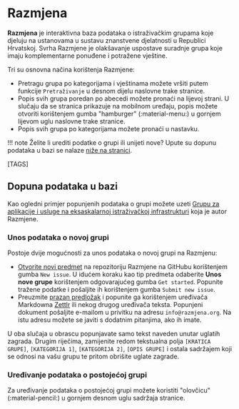 # Razmjena

**Razmjena** je interaktivna baza podataka o istraživačkim grupama koje djeluju na ustanovama u sustavu znanstvene djelatnosti u Republici Hrvatskoj. Svrha Razmjene je olakšavanje uspostave suradnje grupa koje imaju komplementarne ponuđene i potražene vještine.

Tri su osnovna načina korištenja Razmjene:

- Pretragu grupa po kategorijama i vještinama možete vršiti putem funkcije `Pretraživanje` u desnom dijelu naslovne trake stranice.
- Popis svih grupa poredan po abecedi možete pronaći na lijevoj strani. U slučaju da se stranica prikazuje na mobilnom uređaju, popis možete otvoriti korištenjem gumba "hamburger" (:material-menu:) u gornjem lijevom uglu naslovne trake stranice.
- Popis svih grupa po kategorijama možete pronaći u nastavku.

!!! note
    Želite li urediti podatke o grupi ili unijeti nove? Upute su dopunu podataka u bazi se nalaze [niže na stranici](#dopuna-podataka-u-bazi).

[TAGS]

## Dopuna podataka u bazi

Kao ogledni primjer popunjenih podataka o grupi možete uzeti [Grupu za aplikacije i usluge na eksaskalarnoj istraživačkoj infrastrukturi](gaseri.md) koja je autor Razmjene.

### Unos podataka o novoj grupi

Postoje dvije mogućnosti za unos podataka o novoj grupi na Razmjenu:

- [Otvorite novi predmet](https://github.com/razmjena/razmjena/issues) na repozitoriju Razmjene na GitHubu korištenjem gumba `New issue`. U idućem koraku kao tip predmeta odaberite **Unos nove grupe** korištenjem odgovarajućeg gumba `Get started`. Popunite tražene podatke i pošaljite ih korištenjem gumba `Submit new issue`.
- Preuzmite [prazan predložak](https://raw.githubusercontent.com/razmjena/razmjena/main/.github/ISSUE_TEMPLATE/novi-unos.md) i popunite ga korištenjem uređivača Markdowna [Zettlr](https://www.zettlr.com/) ili nekog drugog uređivača teksta. Popunjeni dokument pošaljite e-mailom u privitku na adresu `info@razmjena.org`. Na istu adresu možete se javiti s dodatnim pitanjima, ako ih imate.

U oba slučaja u obrascu popunjavate samo tekst naveden unutar uglatih zagrada. Drugim riječima, zamijenite redom tekstualna polja `[KRATICA GRUPE]`, `[KATEGORIJA 1]`, `[KATEGORIJA 2]`, `[OPIS GRUPE]` i ostala sadržajem koji se odnosi na vašu grupu te pritom obrišite uglate zagrade.

### Uređivanje podataka o postojećoj grupi

Za uređivanje podataka o postojećoj grupi možete koristiti "olovčicu" (:material-pencil:) u gornjem desnom uglu sadržaja stranice.
